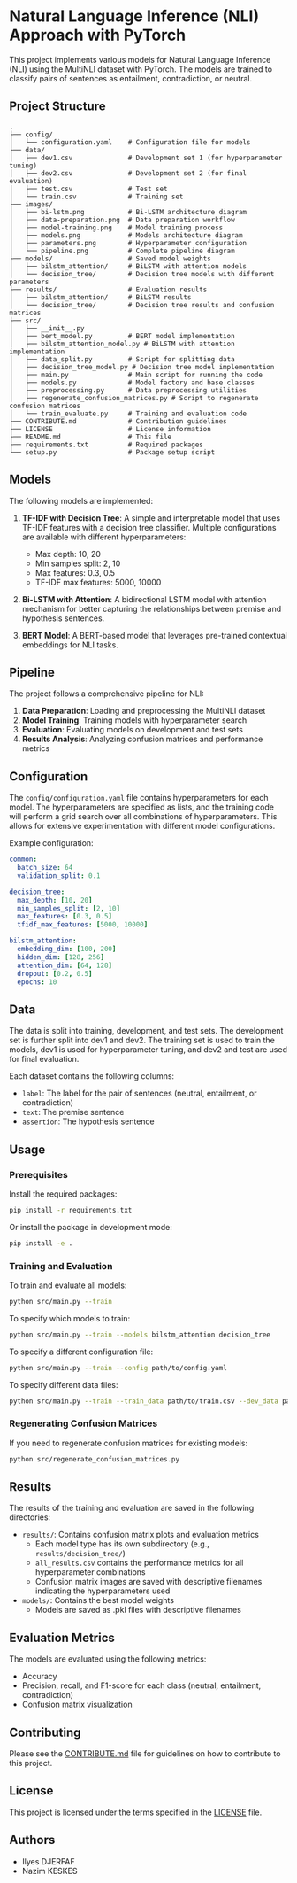 # Natural Language Inference (NLI) Approach with PyTorch

This project implements various models for Natural Language Inference (NLI) using the MultiNLI dataset with PyTorch. The models are trained to classify pairs of sentences as entailment, contradiction, or neutral.

## Project Structure

```
.
├── config/
│   └── configuration.yaml    # Configuration file for models
├── data/
│   ├── dev1.csv              # Development set 1 (for hyperparameter tuning)
│   ├── dev2.csv              # Development set 2 (for final evaluation)
│   ├── test.csv              # Test set
│   └── train.csv             # Training set
├── images/
│   ├── bi-lstm.png           # Bi-LSTM architecture diagram
│   ├── data-preparation.png  # Data preparation workflow
│   ├── model-training.png    # Model training process
│   ├── models.png            # Models architecture diagram
│   ├── parameters.png        # Hyperparameter configuration
│   └── pipeline.png          # Complete pipeline diagram
├── models/                   # Saved model weights
│   ├── bilstm_attention/     # BiLSTM with attention models
│   └── decision_tree/        # Decision tree models with different parameters
├── results/                  # Evaluation results
│   ├── bilstm_attention/     # BiLSTM results
│   └── decision_tree/        # Decision tree results and confusion matrices
├── src/
│   ├── __init__.py
│   ├── bert_model.py         # BERT model implementation
│   ├── bilstm_attention_model.py # BiLSTM with attention implementation
│   ├── data_split.py         # Script for splitting data
│   ├── decision_tree_model.py # Decision tree model implementation
│   ├── main.py               # Main script for running the code
│   ├── models.py             # Model factory and base classes
│   ├── preprocessing.py      # Data preprocessing utilities
│   ├── regenerate_confusion_matrices.py # Script to regenerate confusion matrices
│   └── train_evaluate.py     # Training and evaluation code
├── CONTRIBUTE.md             # Contribution guidelines
├── LICENSE                   # License information
├── README.md                 # This file
├── requirements.txt          # Required packages
└── setup.py                  # Package setup script
```

## Models

The following models are implemented:

1. **TF-IDF with Decision Tree**: A simple and interpretable model that uses TF-IDF features with a decision tree classifier. Multiple configurations are available with different hyperparameters:
   - Max depth: 10, 20
   - Min samples split: 2, 10
   - Max features: 0.3, 0.5
   - TF-IDF max features: 5000, 10000

2. **Bi-LSTM with Attention**: A bidirectional LSTM model with attention mechanism for better capturing the relationships between premise and hypothesis sentences.

3. **BERT Model**: A BERT-based model that leverages pre-trained contextual embeddings for NLI tasks.

## Pipeline

The project follows a comprehensive pipeline for NLI:

1. **Data Preparation**: Loading and preprocessing the MultiNLI dataset
2. **Model Training**: Training models with hyperparameter search
3. **Evaluation**: Evaluating models on development and test sets
4. **Results Analysis**: Analyzing confusion matrices and performance metrics

## Configuration

The `config/configuration.yaml` file contains hyperparameters for each model. The hyperparameters are specified as lists, and the training code will perform a grid search over all combinations of hyperparameters. This allows for extensive experimentation with different model configurations.

Example configuration:
```yaml
common:
  batch_size: 64
  validation_split: 0.1

decision_tree:
  max_depth: [10, 20]
  min_samples_split: [2, 10]
  max_features: [0.3, 0.5]
  tfidf_max_features: [5000, 10000]

bilstm_attention:
  embedding_dim: [100, 200]
  hidden_dim: [128, 256]
  attention_dim: [64, 128]
  dropout: [0.2, 0.5]
  epochs: 10
```

## Data

The data is split into training, development, and test sets. The development set is further split into dev1 and dev2. The training set is used to train the models, dev1 is used for hyperparameter tuning, and dev2 and test are used for final evaluation.

Each dataset contains the following columns:
- `label`: The label for the pair of sentences (neutral, entailment, or contradiction)
- `text`: The premise sentence
- `assertion`: The hypothesis sentence

## Usage

### Prerequisites

Install the required packages:

```bash
pip install -r requirements.txt
```

Or install the package in development mode:

```bash
pip install -e .
```

### Training and Evaluation

To train and evaluate all models:

```bash
python src/main.py --train
```

To specify which models to train:

```bash
python src/main.py --train --models bilstm_attention decision_tree
```

To specify a different configuration file:

```bash
python src/main.py --train --config path/to/config.yaml
```

To specify different data files:

```bash
python src/main.py --train --train_data path/to/train.csv --dev_data path/to/dev.csv
```

### Regenerating Confusion Matrices

If you need to regenerate confusion matrices for existing models:

```bash
python src/regenerate_confusion_matrices.py
```

## Results

The results of the training and evaluation are saved in the following directories:
- `results/`: Contains confusion matrix plots and evaluation metrics
  - Each model type has its own subdirectory (e.g., `results/decision_tree/`)
  - `all_results.csv` contains the performance metrics for all hyperparameter combinations
  - Confusion matrix images are saved with descriptive filenames indicating the hyperparameters used
- `models/`: Contains the best model weights
  - Models are saved as .pkl files with descriptive filenames

## Evaluation Metrics

The models are evaluated using the following metrics:
- Accuracy
- Precision, recall, and F1-score for each class (neutral, entailment, contradiction)
- Confusion matrix visualization

## Contributing

Please see the [CONTRIBUTE.md](CONTRIBUTE.md) file for guidelines on how to contribute to this project.

## License

This project is licensed under the terms specified in the [LICENSE](LICENSE) file.

## Authors

- Ilyes DJERFAF
- Nazim KESKES

